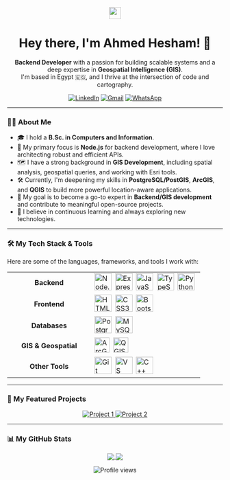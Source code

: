 <div align="center">
  <img src="https://media.giphy.com/media/hvRJCLFzcasrR4ia7z/giphy.gif" width="28">
  <h1>Hey there, I'm Ahmed Hesham! 👋</h1>
</div>

<p align="center">
  <b>Backend Developer</b> with a passion for building scalable systems and a deep expertise in <b>Geospatial Intelligence (GIS)</b>.
  <br>
  I'm based in Egypt 🇪🇬, and I thrive at the intersection of code and cartography.
</p>

<p align="center">
  <a href="https://www.linkedin.com/in/ahmed-hesham-aa6095254/" target="_blank"><img src="https://img.shields.io/badge/LinkedIn-0077B5?style=for-the-badge&logo=linkedin&logoColor=white" alt="LinkedIn"></a>
  <a href="mailto:ahmedesham123@gmail.com"><img src="https://img.shields.io/badge/Gmail-D14836?style=for-the-badge&logo=gmail&logoColor=white" alt="Gmail"></a>
  <a href="https://wa.me/201011782460" target="_blank"><img src="https://img.shields.io/badge/WhatsApp-25D366?style=for-the-badge&logo=whatsapp&logoColor=white" alt="WhatsApp"></a>
</p>

---

### 👨‍💻 About Me

- 🎓 I hold a **B.Sc. in Computers and Information**.
- 🚀 My primary focus is **Node.js** for backend development, where I love architecting robust and efficient APIs.
- 🗺️ I have a strong background in **GIS Development**, including spatial analysis, geospatial queries, and working with Esri tools.
- 🛠️ Currently, I'm deepening my skills in **PostgreSQL/PostGIS**, **ArcGIS**, and **QGIS** to build more powerful location-aware applications.
- 🎯 My goal is to become a go-to expert in **Backend/GIS development** and contribute to meaningful open-source projects.
- 🌱 I believe in continuous learning and always exploring new technologies.

---

### 🛠️ My Tech Stack & Tools

Here are some of the languages, frameworks, and tools I work with:

<table>
  <tr>
    <td align="center" width="180">
      <strong>Backend</strong>
    </td>
    <td>
      <img src="https://cdn.jsdelivr.net/gh/devicons/devicon/icons/nodejs/nodejs-original.svg" height="40" alt="Node.js" />&nbsp;
      <img src="https://cdn.jsdelivr.net/gh/devicons/devicon/icons/express/express-original.svg" height="40" alt="Express.js" />&nbsp;
      <img src="https://cdn.jsdelivr.net/gh/devicons/devicon/icons/javascript/javascript-original.svg" height="40" alt="JavaScript" />&nbsp;
      <img src="https://cdn.jsdelivr.net/gh/devicons/devicon/icons/typescript/typescript-original.svg" height="40" alt="TypeScript" />&nbsp;
      <img src="https://cdn.jsdelivr.net/gh/devicons/devicon/icons/python/python-original.svg" height="40" alt="Python" />&nbsp;
    </td>
  </tr>
  <tr>
    <td align="center">
      <strong>Frontend</strong>
    </td>
    <td>
      <img src="https://cdn.jsdelivr.net/gh/devicons/devicon/icons/html5/html5-original.svg" height="40" alt="HTML5" />&nbsp;
      <img src="https://cdn.jsdelivr.net/gh/devicons/devicon/icons/css3/css3-original.svg" height="40" alt="CSS3" />&nbsp;
      <img src="https://cdn.jsdelivr.net/gh/devicons/devicon/icons/bootstrap/bootstrap-original.svg" height="40" alt="Bootstrap" />&nbsp;
    </td>
  </tr>
  <tr>
    <td align="center">
      <strong>Databases</strong>
    </td>
    <td>
      <img src="https://cdn.jsdelivr.net/gh/devicons/devicon/icons/postgresql/postgresql-original.svg" height="40" alt="PostgreSQL" />&nbsp;
      <img src="https://cdn.jsdelivr.net/gh/devicons/devicon/icons/mysql/mysql-original.svg" height="40" alt="MySQL" />&nbsp;
    </td>
  </tr>
  <tr>
    <td align="center">
      <strong>GIS & Geospatial</strong>
    </td>
    <td>
        <img src="https://img.shields.io/badge/ArcGIS-007AC2?style=for-the-badge&logo=esri&logoColor=white" height="35" alt="ArcGIS" />&nbsp;
        <img src="https://img.shields.io/badge/QGIS-589632?style=for-the-badge&logo=qgis&logoColor=white" height="35" alt="QGIS" />&nbsp;
    </td>
  </tr>
    <tr>
    <td align="center">
      <strong>Other Tools</strong>
    </td>
    <td>
      <img src="https://cdn.jsdelivr.net/gh/devicons/devicon/icons/git/git-original.svg" height="40" alt="Git" />&nbsp;
      <img src="https://cdn.jsdelivr.net/gh/devicons/devicon/icons/vscode/vscode-original.svg" height="40" alt="VS Code" />&nbsp;
      <img src="https://cdn.jsdelivr.net/gh/devicons/devicon/icons/cplusplus/cplusplus-original.svg" height="40" alt="C++" />&nbsp;
    </td>
  </tr>
</table>

---

### 🚀 My Featured Projects

<p align="center">
  <a href="https://github.com/Ahmedhesham970/REPO_NAME_1" target="_blank">
    <img src="https://github-readme-stats.vercel.app/api/pin/?username=Ahmedhesham970&repo=REPO_NAME_1&theme=tokyonight&hide_border=true" alt="Project 1" />
  </a>
  <a href="https://github.com/Ahmedhesham970/REPO_NAME_2" target="_blank">
    <img src="https://github-readme-stats.vercel.app/api/pin/?username=Ahmedhesham970&repo=REPO_NAME_2&theme=tokyonight&hide_border=true" alt="Project 2" />
  </a>
</p>

---

### 📊 My GitHub Stats

<p align="center">
  <a href="https://github.com/Ahmedhesham970">
    <img align="center" src="https://github-readme-stats.vercel.app/api/top-langs/?username=Ahmedhesham970&layout=compact&theme=tokyonight&hide_border=true" />
  </a>
  <a href="https://github.com/Ahmedhesham970">
    <img align="center" src="https://github-readme-stats.vercel.app/api?username=Ahmedhesham970&show_icons=true&theme=tokyonight&hide_border=true&count_private=true" />
  </a>
</p>

<p align="center">
  <img src="https://komarev.com/ghpvc/?username=Ahmedhesham970&style=flat-square&color=blueviolet" alt="Profile views"/>
</p>
